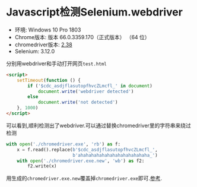 # Javascript检测Selenium.webdriver
* 环境: Windows 10 Pro 1803
* Chrome版本: 版本 66.0.3359.170（正式版本） （64 位）
* chromedriver版本: [2.38](http://npm.taobao.org/mirrors/chromedriver/2.38/chromedriver_win32.zip)
* Selenium: 3.12.0

分别用webdriver和手动打开网页`test.html`
```html
<script>
    setTimeout(function () {
        if ('$cdc_asdjflasutopfhvcZLmcfl_' in document)
            document.write('webdriver detected')
        else
            document.write('not detected')
    }, 1000)
</script>
```
可以看到,顺利检测出了webdriver.可以通过替换chromedriver里的字符串来绕过检测
```python
with open('./chromedriver.exe', 'rb') as f:
    x = f.read().replace(b'$cdc_asdjflasutopfhvcZLmcfl_',
                         b'ahahahahahahahahahahahahaha_')
    with open('./chromedriver.exe.new', 'wb') as f2:
        f2.write(x)
```
用生成的`chromedriver.exe.new`覆盖掉`chromedriver.exe`即可.[参考](https://stackoverflow.com/questions/33225947/can-a-website-detect-when-you-are-using-selenium-with-chromedriver).